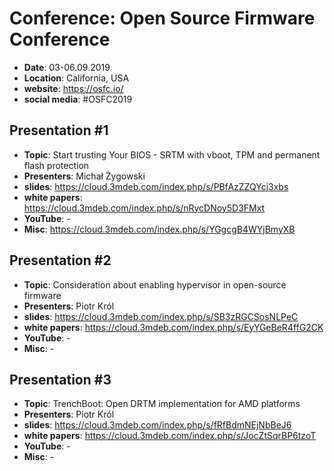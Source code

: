 # Conference: Open Source Firmware Conference

* **Date**: 03-06.09.2019
* **Location**: California, USA
* **website**: https://osfc.io/
* **social media**: #OSFC2019

## Presentation #1

* **Topic**: Start trusting Your BIOS - SRTM with vboot, TPM and permanent flash
  protection
* **Presenters**: Michał Żygowski
* **slides**: https://cloud.3mdeb.com/index.php/s/PBfAzZZQYcj3xbs
* **white papers**: https://cloud.3mdeb.com/index.php/s/nRycDNoy5D3FMxt
* **YouTube**: -
* **Misc**: https://cloud.3mdeb.com/index.php/s/YGgcgB4WYjBmyXB

## Presentation #2

* **Topic**: Consideration about enabling hypervisor in open-source firmware
* **Presenters**: Piotr Król
* **slides**: https://cloud.3mdeb.com/index.php/s/SB3zRGCSosNLPeC
* **white papers**: https://cloud.3mdeb.com/index.php/s/EyYGeBeR4ffG2CK
* **YouTube**: -
* **Misc**: -

## Presentation #3

* **Topic**: TrenchBoot: Open DRTM implementation for AMD platforms
* **Presenters**: Piotr Król
* **slides**: https://cloud.3mdeb.com/index.php/s/fRfBdmNEjNbBeJ6
* **white papers**: https://cloud.3mdeb.com/index.php/s/JocZtSqrBP6tzoT
* **YouTube**: -
* **Misc**: -
